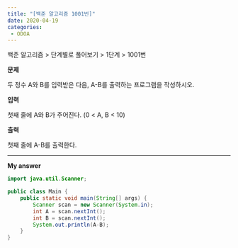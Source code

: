 ```yaml
---
title: "[백준 알고리즘 1001번]"
date: 2020-04-19
categories: 
 - ODOA
---
```

백준 알고리즘 > 단계별로 풀어보기 > 1단계 > 1001번
  
**<p>문제</p>**
두 정수 A와 B를 입력받은 다음, A-B를 출력하는 프로그램을 작성하시오.

**<p>입력</p>**
첫째 줄에 A와 B가 주어진다. (0 < A, B < 10)

**<p>출력</p>**
첫째 줄에 A-B를 출력한다.

---

**<p>My answer</p>**


```java
import java.util.Scanner;

public class Main {
	public static void main(String[] args) {
		Scanner scan = new Scanner(System.in);
		int A = scan.nextInt();
		int B = scan.nextInt();
	    System.out.println(A-B);
	}
}
```



